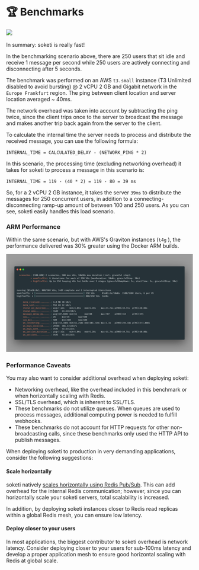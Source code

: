 # 🏆 Benchmarks

![](.gitbook/assets/medium\_90ms\_1536.png)

In summary: soketi is really fast!

In the benchmarking scenario above, there are 250 users that sit idle and receive 1 message per second while 250 users are actively connecting and disconnecting after 5 seconds.

The benchmark was performed on an AWS `t3.small` instance (T3 Unlimited disabled to avoid bursting) @ 2 vCPU 2 GB and Gigabit network in the `Europe Frankfurt` region. The ping between client location and server location averaged \~ 40ms.

The network overhead was taken into account by subtracting the ping twice, since the client trips once to the server to broadcast the message and makes another trip back again from the server to the client.

To calculate the internal time the server needs to process and distribute the received message, you can use the following formula:

```
INTERNAL_TIME = CALCULATED_DELAY - (NETWORK_PING * 2)
```

In this scenario, the processing time (excluding networking overhead) it takes for soketi to process a message in this scenario is:

```
INTERNAL_TIME = 119 - (40 * 2) = 119 - 80 = 39 ms
```

So, for a 2 vCPU 2 GB instance, it takes the server `39ms` to distribute the messages for 250 concurrent users, in addition to a connecting-disconnecting ramp-up amount of between 100 and 250 users. As you can see, soketi easily handles this load scenario.

### ARM Performance

Within the same scenario, but with AWS's Graviton instances (`t4g` ), the performance delivered was 30% greater using the Docker ARM builds.

![](.gitbook/assets/carbon.png)

### Performance Caveats

You may also want to consider additional overhead when deploying soketi:

* Networking overhead, like the overhead included in this benchmark or when horizontally scaling with Redis.
* SSL/TLS overhead, which is inherent to SSL/TLS.
* These benchmarks do not utilize queues. When queues are used to process messages, additional computing power is needed to fulfill webhooks.
* These benchmarks do not account for HTTP requests for other non-broadcasting calls, since these benchmarks only used the HTTP API to publish messages.

When deploying soketi to production in very demanding applications, consider the following suggestions:

#### Scale horizontally

soketi natively [scales horizontally using Redis Pub/Sub](advanced-usage/horizontal-scaling.md). This can add overhead for the internal Redis communication; however, since you can horizontally scale your soketi servers, total scalability is increased.

In addition, by deploying soketi instances closer to Redis read replicas within a global Redis mesh, you can ensure low latency.

#### Deploy closer to your users

In most applications, the biggest contributor to soketi overhead is network latency. Consider deploying closer to your users for sub-100ms latency and develop a proper application mesh to ensure good horizontal scaling with Redis at global scale.
